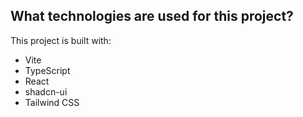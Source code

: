  ## What technologies are used for this project?
This project is built with:
- Vite
- TypeScript
- React
- shadcn-ui
- Tailwind CSS
